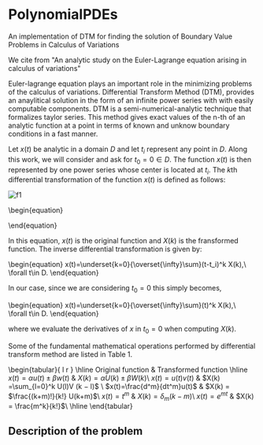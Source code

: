   # PolynomialPDEs
  An implementation of DTM for finding the solution of Boundary Value Problems in Calculus of Variations

  We cite from "An analytic study on the Euler-Lagrange equation arising in calculus of variations"

  Euler-lagrange equation plays an important role in the minimizing problems of the calculus of variations. Differential Transform Method (DTM), provides an anaylitical solution in the form of an infinite power series with with easily computable components. DTM is a semi-numerical-analytic technique that formalizes taylor series. This method gives exact values of the n-th of an analytic function at a point in terms of known and unknow boundary conditions in a fast manner.

  Let $x(t)$ be analytic in a domain $D$ and let $t_i$ represent any point in $D$. Along this work, we will consider and ask for $t_0=0\in D$. The function $x(t)$ is then represented by one power series whose center is located at $t_i$. The $k$th differential transformation of the function $x(t)$ is defined as follows:

  ![f1]

  \begin{equation}

  \end{equation}

  In this equation, $x(t)$ is the original function and $X(k)$ is the fransformed function. The inverse differential transformation is given by:

  \begin{equation}
  x(t)=\underset{k=0}{\overset{\infty}\sum}(t-t_i)^k X(k),\ \forall t\in D.
  \end{equation}

  In our case, since we are considering $t_0=0$ this simply becomes,

  \begin{equation}
  x(t)=\underset{k=0}{\overset{\infty}\sum}(t)^k X(k),\ \forall t\in D.
  \end{equation}

  where we evaluate the derivatives of $x$ in $t_0=0$ when computing $X(k)$.

  Some of the fundamental mathematical operations performed by differential
  transform method are listed in Table 1.

  \begin{tabular}{ l r }
  \hline
    Original function & Transformed function
  \hline
   $x(t) = \alpha u(t) \pm \beta w(t)$  &  $X(k) = \alpha U(k) \pm \beta W (k)$\\
   $x(t) = u(t)v(t)$   &  $X(k) =\sum_{l=0}^k U(l)V (k − l)$ \\
   $x(t)=\frac{d^m}{dt^m}u(t)$   &   $X(k) = $\frac{(k+m)!}{k!} U(k+m)$\\
   $x(t) = t^m$   &   $X(k) = \delta_m(k − m)$\\
   $x(t) = e^{mt}$   &   $X(k) = \frac{m^k}{k!}$\\
   \hline
  \end{tabular}

  ## Description of the problem



  [f1]:http://chart.apis.google.com/chart?cht=tx&chl=$X(k)=\frac1{k!}\cdot\frac{d^kx(t)}{dt^k}\rvert_{t=t_i}.$
